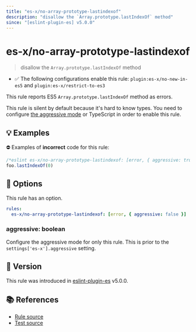 ```yaml
---
title: "es-x/no-array-prototype-lastindexof"
description: "disallow the `Array.prototype.lastIndexOf` method"
since: "[eslint-plugin-es] v5.0.0"
---
```


# es-x/no-array-prototype-lastindexof
> disallow the `Array.prototype.lastIndexOf` method

- ✅ The following configurations enable this rule: `plugin:es-x/no-new-in-es5` and `plugin:es-x/restrict-to-es3`

This rule reports ES5 `Array.prototype.lastIndexOf` method as errors.

This rule is silent by default because it's hard to know types. You need to configure [the aggressive mode](https://github.com/eslint-community/eslint-plugin-es-x/tree/master/docs/#the-aggressive-mode) or TypeScript in order to enable this rule.

## 💡 Examples

⛔ Examples of **incorrect** code for this rule:

<eslint-playground type="bad">

```js
/*eslint es-x/no-array-prototype-lastindexof: [error, { aggressive: true }] */
foo.lastIndexOf(0)
```

</eslint-playground>

## 🔧 Options

This rule has an option.

```yaml
rules:
  es-x/no-array-prototype-lastindexof: [error, { aggressive: false }]
```

### aggressive: boolean

Configure the aggressive mode for only this rule.
This is prior to the `settings['es-x'].aggressive` setting.

## 🚀 Version

This rule was introduced in [eslint-plugin-es] v5.0.0.

[eslint-plugin-es]: https://github.com/mysticatea/eslint-plugin-es

## 📚 References

- [Rule source](https://github.com/eslint-community/eslint-plugin-es-x/blob/master/lib/rules/no-array-prototype-lastindexof.js)
- [Test source](https://github.com/eslint-community/eslint-plugin-es-x/blob/master/tests/lib/rules/no-array-prototype-lastindexof.js)
